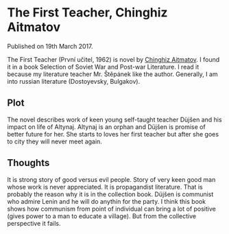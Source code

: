 <!doctype html>
<html>
<head>
<meta charset="UTF-8">
<title>The First Teacher, Chinghiz Aitmatov</title>
</head>
<body>

# The First Teacher, Chinghiz Aitmatov

Published on 19th March 2017.

The First Teacher (První učitel, 1962) is novel by
[Chinghiz Aitmatov](https://en.wikipedia.org/wiki/Chinghiz_Aitmatov).
I found it in a book Selection of Soviet War and Post-war Literature.
I read it because my literature teacher Mr. Štěpánek like the author.
Generally, I am into russian literature (Dostoyevsky, Bulgakov).

## Plot

The novel describes work of keen young self-taught teacher Düjšen
and his impact on life of Altynaj.
Altynaj is an orphan and Düjšen is promise of better future for her.
She starts to loves her first teacher but after she goes to city
they will never meet again.

## Thoughts

It is strong story of good versus evil people.
Story of very keen good man whose work is never appreciated.
It is propagandist literature.
That is probably the reason why it is in the collection book.
Düjšen is communist who admire Lenin
and he will do anythin for the party.
I think this book shows how communism from point of individual
can bring a lot of positive (gives power to a man to educate a village).
But from the collective perspective it fails.

</body>
</html>
